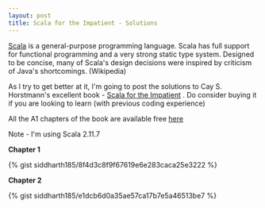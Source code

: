 ```yaml
---
layout: post
title: Scala for the Impatient - Solutions
---
```

[Scala](http://www.scala-lang.org/) is a general-purpose programming language. Scala has full support for functional programming and a very strong static type system. Designed to be concise, many of Scala's design decisions were inspired by criticism of Java's shortcomings. (Wikipedia)

As I try to get better at it, I'm going to post the solutions to Cay S. Horstmann's excellent book - [Scala for the Impatient](http://horstmann.com/scala/) . Do consider buying it if you are looking to learn (with previous coding experience) 

All the A1 chapters of the book are available free [here](http://fileadmin.cs.lth.se/scala/scala-impatient.pdf) 

Note - I'm using Scala 2.11.7


**Chapter 1**

{% gist siddharth185/8f4d3c8f9f67619e6e283caca25e3222 %}

**Chapter 2**

{% gist siddharth185/e1dcb6d0a35ae57ca17b7e5a46513be7 %}